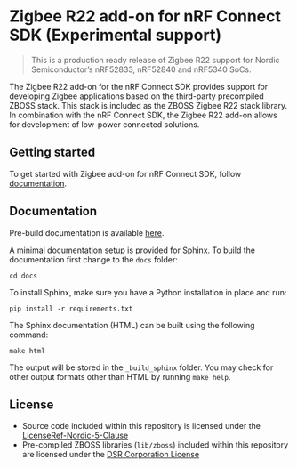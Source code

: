 # Zigbee R22 add-on for nRF Connect SDK (Experimental support)

> This is a production ready release of Zigbee R22 support for Nordic Semiconductor’s nRF52833, nRF52840 and nRF5340 SoCs.

The Zigbee R22 add-on for the nRF Connect SDK provides support for developing Zigbee applications based on the third-party precompiled ZBOSS stack. This stack is included as the ZBOSS Zigbee R22 stack library. In combination with the nRF Connect SDK, the Zigbee R22 add-on allows for development of low-power connected solutions.

## Getting started
To get started with Zigbee add-on for nRF Connect SDK, follow [documentation](https://nrfconnect.github.io/ncs-zigbee-r22/).

## Documentation
Pre-build documentation is available [here](https://nrfconnect.github.io/ncs-zigbee-r22).

A minimal documentation setup is provided for Sphinx. To build the
documentation first change to the ``docs`` folder:

```shell
cd docs
```
To install Sphinx, make sure you have a Python installation in place and run:

```shell
pip install -r requirements.txt
```

The Sphinx documentation (HTML) can be built using the following command:

```shell
make html
```

The output will be stored in the ``_build_sphinx`` folder. You may check for
other output formats other than HTML by running ``make help``.


##  License
* Source code included within this repository is licensed under the [LicenseRef-Nordic-5-Clause](https://github.com/nrfconnect/ncs-zigbee/blob/main/LICENSE)
* Pre-compiled ZBOSS libraries (`lib/zboss`) included within this repository are licensed under the [DSR Corporation License](https://github.com/nrfconnect/ncs-zigbee/blob/main/lib/zboss/license.txt)
